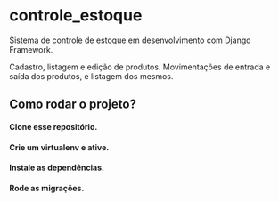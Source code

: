 # controle_estoque

Sistema de controle de estoque em desenvolvimento com Django Framework.

Cadastro, listagem e edição de produtos.
Movimentações de entrada e saída dos produtos, e listagem dos mesmos.

## Como rodar o projeto?

#### Clone esse repositório.
#### Crie um virtualenv e ative.
#### Instale as dependências.
#### Rode as migrações.
